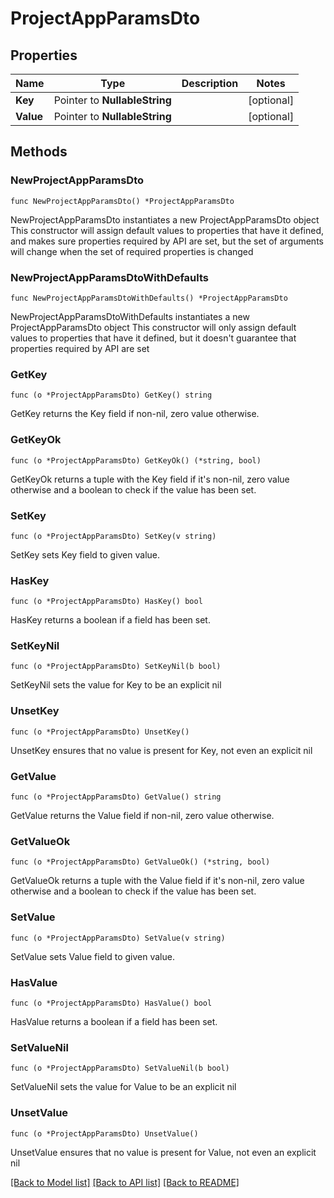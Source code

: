 # ProjectAppParamsDto

## Properties

Name | Type | Description | Notes
------------ | ------------- | ------------- | -------------
**Key** | Pointer to **NullableString** |  | [optional] 
**Value** | Pointer to **NullableString** |  | [optional] 

## Methods

### NewProjectAppParamsDto

`func NewProjectAppParamsDto() *ProjectAppParamsDto`

NewProjectAppParamsDto instantiates a new ProjectAppParamsDto object
This constructor will assign default values to properties that have it defined,
and makes sure properties required by API are set, but the set of arguments
will change when the set of required properties is changed

### NewProjectAppParamsDtoWithDefaults

`func NewProjectAppParamsDtoWithDefaults() *ProjectAppParamsDto`

NewProjectAppParamsDtoWithDefaults instantiates a new ProjectAppParamsDto object
This constructor will only assign default values to properties that have it defined,
but it doesn't guarantee that properties required by API are set

### GetKey

`func (o *ProjectAppParamsDto) GetKey() string`

GetKey returns the Key field if non-nil, zero value otherwise.

### GetKeyOk

`func (o *ProjectAppParamsDto) GetKeyOk() (*string, bool)`

GetKeyOk returns a tuple with the Key field if it's non-nil, zero value otherwise
and a boolean to check if the value has been set.

### SetKey

`func (o *ProjectAppParamsDto) SetKey(v string)`

SetKey sets Key field to given value.

### HasKey

`func (o *ProjectAppParamsDto) HasKey() bool`

HasKey returns a boolean if a field has been set.

### SetKeyNil

`func (o *ProjectAppParamsDto) SetKeyNil(b bool)`

 SetKeyNil sets the value for Key to be an explicit nil

### UnsetKey
`func (o *ProjectAppParamsDto) UnsetKey()`

UnsetKey ensures that no value is present for Key, not even an explicit nil
### GetValue

`func (o *ProjectAppParamsDto) GetValue() string`

GetValue returns the Value field if non-nil, zero value otherwise.

### GetValueOk

`func (o *ProjectAppParamsDto) GetValueOk() (*string, bool)`

GetValueOk returns a tuple with the Value field if it's non-nil, zero value otherwise
and a boolean to check if the value has been set.

### SetValue

`func (o *ProjectAppParamsDto) SetValue(v string)`

SetValue sets Value field to given value.

### HasValue

`func (o *ProjectAppParamsDto) HasValue() bool`

HasValue returns a boolean if a field has been set.

### SetValueNil

`func (o *ProjectAppParamsDto) SetValueNil(b bool)`

 SetValueNil sets the value for Value to be an explicit nil

### UnsetValue
`func (o *ProjectAppParamsDto) UnsetValue()`

UnsetValue ensures that no value is present for Value, not even an explicit nil

[[Back to Model list]](../README.md#documentation-for-models) [[Back to API list]](../README.md#documentation-for-api-endpoints) [[Back to README]](../README.md)


